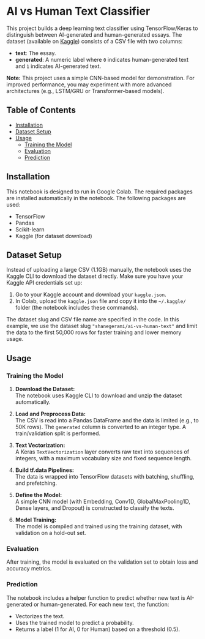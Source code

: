 # AI vs Human Text Classifier

This project builds a deep learning text classifier using TensorFlow/Keras to distinguish between AI-generated and human-generated essays. The dataset (available on [Kaggle](https://www.kaggle.com/datasets/shanegerami/ai-vs-human-text)) consists of a CSV file with two columns:

- **text**: The essay.
- **generated**: A numeric label where `0` indicates human-generated text and `1` indicates AI-generated text.

**Note:** This project uses a simple CNN-based model for demonstration. For improved performance, you may experiment with more advanced architectures (e.g., LSTM/GRU or Transformer-based models).

## Table of Contents

- [Installation](#installation)
- [Dataset Setup](#dataset-setup)
- [Usage](#usage)
  - [Training the Model](#training-the-model)
  - [Evaluation](#evaluation)
  - [Prediction](#prediction)

## Installation

This notebook is designed to run in Google Colab. The required packages are installed automatically in the notebook. The following packages are used:
- TensorFlow
- Pandas
- Scikit-learn
- Kaggle (for dataset download)

## Dataset Setup

Instead of uploading a large CSV (1.1GB) manually, the notebook uses the Kaggle CLI to download the dataset directly. Make sure you have your Kaggle API credentials set up:
1. Go to your Kaggle account and download your `kaggle.json`.
2. In Colab, upload the `kaggle.json` file and copy it into the `~/.kaggle/` folder (the notebook includes these commands).

The dataset slug and CSV file name are specified in the code. In this example, we use the dataset slug `"shanegerami/ai-vs-human-text"` and limit the data to the first 50,000 rows for faster training and lower memory usage.

## Usage

### Training the Model

1. **Download the Dataset:**  
   The notebook uses Kaggle CLI to download and unzip the dataset automatically.

2. **Load and Preprocess Data:**  
   The CSV is read into a Pandas DataFrame and the data is limited (e.g., to 50K rows). The `generated` column is converted to an integer type. A train/validation split is performed.

3. **Text Vectorization:**  
   A Keras `TextVectorization` layer converts raw text into sequences of integers, with a maximum vocabulary size and fixed sequence length.

4. **Build tf.data Pipelines:**  
   The data is wrapped into TensorFlow datasets with batching, shuffling, and prefetching.

5. **Define the Model:**  
   A simple CNN model (with Embedding, Conv1D, GlobalMaxPooling1D, Dense layers, and Dropout) is constructed to classify the texts.

6. **Model Training:**  
   The model is compiled and trained using the training dataset, with validation on a hold-out set.

### Evaluation

After training, the model is evaluated on the validation set to obtain loss and accuracy metrics.

### Prediction

The notebook includes a helper function to predict whether new text is AI-generated or human-generated. For each new text, the function:
- Vectorizes the text.
- Uses the trained model to predict a probability.
- Returns a label (1 for AI, 0 for Human) based on a threshold (0.5).
